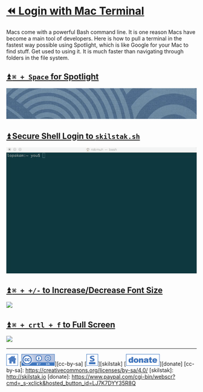 # [⏪ Login with Mac Terminal](/README.md)

Macs come with a powerful Bash command line. It is one reason Macs
have become a main tool of developers. Here is how to pull a terminal
in the fastest way possible using Spotlight, which is like Google for
your Mac to find stuff. Get used to using it. It is much faster than
navigating through folders in the file system.

## [⏫ `⌘ + Space` for Spotlight](#)

![](/assets/login-mac1.gif)

## [⏫ Secure Shell Login to `skilstak.sh`](#)

![](/assets/login-mac.gif)

## [⏫ `⌘ + +/-` to Increase/Decrease Font Size](#)

![](/assets/terminal-font-size.gif)

## [⏫ `⌘ + crtl + f` to Full Screen](#)

![](/assets/terminal-full-screen.gif)

---
[![home](/assets/home-blue.png)](/README.md)
[![cc-by-sa](/assets/cc-by-sa-blue.png)][cc-by-sa]
[![skilstak](/assets/skilstak-logo-blue.png)][skilstak]
[![donate](/assets/donate-blue.png)][donate]
[cc-by-sa]: https://creativecommons.org/licenses/by-sa/4.0/
[skilstak]: http://skilstak.io
[donate]: https://www.paypal.com/cgi-bin/webscr?cmd=_s-xclick&hosted_button_id=LJ7K7DYY35R8Q



